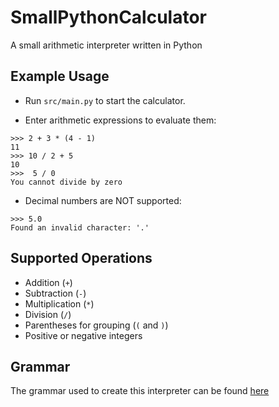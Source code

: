 # SmallPythonCalculator
A small arithmetic interpreter written in Python

## Example Usage
- Run `src/main.py` to start the calculator.


- Enter arithmetic expressions to evaluate them:
```
>>> 2 + 3 * (4 - 1)
11
>>> 10 / 2 + 5
10
>>>  5 / 0
You cannot divide by zero
```

- Decimal numbers are NOT supported:
```
>>> 5.0
Found an invalid character: '.'
```

## Supported Operations
- Addition (`+`)
- Subtraction (`-`)
- Multiplication (`*`)
- Division (`/`)
- Parentheses for grouping (`(` and `)`)
- Positive or negative integers

## Grammar
The grammar used to create this interpreter can be found [here](calculator_grammar.bnf)
